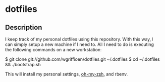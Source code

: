 dotfiles
========

Description
-----------

I keep track of my personal dotfiles using this repository. With this way, I
can simply setup a new machine if I need to. All I need to do is executing the
following commands on a new workstation:

  $ git clone git://github.com/wgriffioen/dotfiles.git ~/.dotfiles
  $ cd ~/.dotfiles && ./bootstrap.sh

This will install my personal settings, [oh-my-zsh](https://github.com/robbyrussel/oh-my-zsh),
and rbenv.
